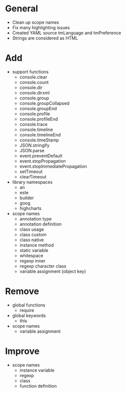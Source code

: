 # General
- Clean up scope names
- Fix many highlighting issues
- Created YAML source tmLanguage and tmPreference
- Strings are considered as HTML

# Add
- support functions
  - console.clear
  - console.count
  - console.dir
  - console.dirxml
  - console.group
  - console.groupCollapsed
  - console.groupEnd
  - console.profile
  - console.profileEnd
  - console.trace
  - console.timeline
  - console.timelineEnd
  - console.timeStamp
  - JSON.stringify
  - JSON.parse
  - event.preventDefault
  - event.stopPropagation
  - event.stopImmediatePropagation
  - setTimeout
  - clearTimeout
- library namespaces
  - an
  - este
  - builder
  - goog
  - highcharts
- scope names
  - annotation type
  - annotation definition
  - class usage
  - class custom
  - class native
  - instance method
  - static variable
  - whitespace
  - regexp inner
  - regexp character class
  - variable assignment (object key)

# Remove
- global functions
  - require
- global keywords
  - this
- scope names
  - variable assignment

# Improve
- scope names
  - instance variable
  - regexp
  - class
  - function definition
